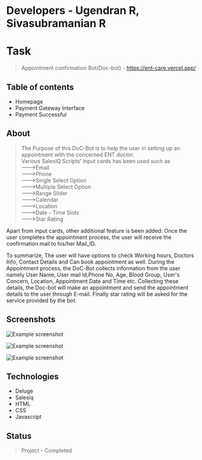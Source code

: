 # Developers - Ugendran R, Sivasubramanian R

# Task
> Appointment confirmation Bot(Doc-bot) - https://ent-care.vercel.app/

## Table of contents
* Homepage
* Payment Gateway Interface
* Payment Successful

## About
> The Purpose of this DoC-Bot is to help the user in setting up an appointment with the concerned ENT doctor.<br>
Various SalesIQ Scripts' input cards has been used such as<br>
--->Email<br>
--->Phone<br>
--->Single Select Option<br>
--->Multiple Select Option<br>
--->Range Slider<br>
--->Calendar<br>
--->Location<br>
--->Date - Time Slots<br>
--->Star Rating<br>

Apart from input cards, other additional feature is been added:
  Once the user completes the appointment process, the user will receive the confirmation mail to his/her Mail_ID.

To summarize, 
 The user will have options to check Working hours, Doctors Info, Contact Details and Can book appointment as well.
During the Appointment process, the DoC-Bot collects information from the user namely
User Name, User mail Id,Phone No, Age, Blood Group, User's Concern, Location, Appointment Date and Time etc. Collecting these details, the Doc-bot 
will make an appointment and send the appointment details to the user through E-mail.
Finally star rating will be asked for the service provided by the bot.

## Screenshots
![Example screenshot](./images/Homepage.JPG)<br>

![Example screenshot](./images/pay.JPG)<br>

![Example screenshot](./images/s.JPG)

## Technologies
* Deluge
* Salesiq
* HTML
* CSS
* Javascript

## Status
> Project - Completed
